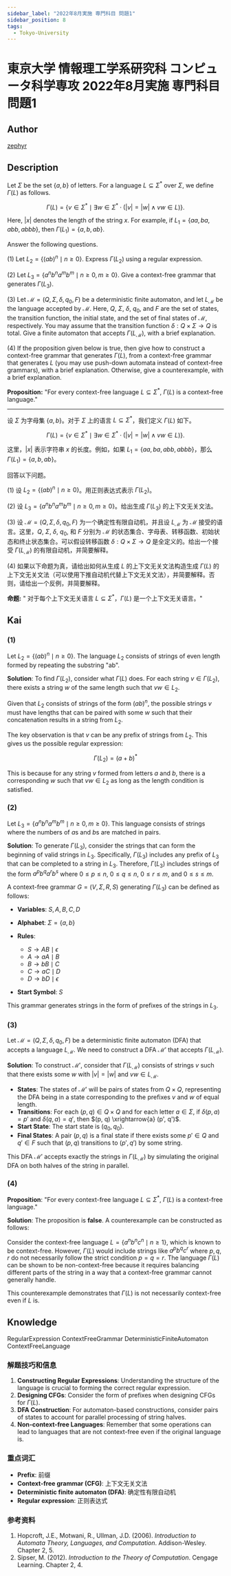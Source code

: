 ```yaml
---
sidebar_label: "2022年8月実施 専門科目 問題1"
sidebar_position: 8
tags:
  - Tokyo-University
---
```

# 東京大学 情報理工学系研究科 コンピュータ科学専攻 2022年8月実施 専門科目 問題1

## **Author**
[zephyr](https://inshi-notes.zephyr-zdz.space/)

## **Description**
Let $\Sigma$ be the set $\{a, b\}$ of letters. For a language $L \subseteq \Sigma^*$ over $\Sigma$, we define $\Gamma(L)$ as follows.

$$
\Gamma(L) = \{v \in \Sigma^* \mid \exists w \in \Sigma^* \cdot (|v| = |w| \land vw \in L)\}.
$$

Here, $|x|$ denotes the length of the string $x$. For example, if $L_1 = \{aa, ba, abb, abbb\}$, then $\Gamma(L_1) = \{a, b, ab\}$.

Answer the following questions.

(1) Let $L_2 = \{(ab)^n \mid n \geq 0\}$. Express $\Gamma(L_2)$ using a regular expression.

(2) Let $L_3 = \{a^n b^n a^m b^m \mid n \geq 0, m \geq 0\}$. Give a context-free grammar that generates $\Gamma(L_3)$.

(3) Let $\mathcal{M} = (Q, \Sigma, \delta, q_0, F)$ be a deterministic finite automaton, and let $L_{\mathcal{M}}$ be the language accepted by $\mathcal{M}$. Here, $Q$, $\Sigma$, $\delta$, $q_0$, and $F$ are the set of states, the transition function, the initial state, and the set of final states of $\mathcal{M}$, respectively. You may assume that the transition function $\delta : Q \times \Sigma \to Q$ is total. Give a finite automaton that accepts $\Gamma(L_{\mathcal{M}})$, with a brief explanation.

(4) If the proposition given below is true, then give how to construct a context-free grammar that generates $\Gamma(L)$, from a context-free grammar that generates $L$ (you may use push-down automata instead of context-free grammars), with a brief explanation. Otherwise, give a counterexample, with a brief explanation.

   **Proposition:** "For every context-free language $L \subseteq \Sigma^*$, $\Gamma(L)$ is a context-free language."

---

设 $\Sigma$ 为字母集 $\{a, b\}$。对于 $\Sigma$ 上的语言 $L \subseteq \Sigma^*$，我们定义 $\Gamma(L)$ 如下。

$$
\Gamma(L) = \{v \in \Sigma^* \mid \exists w \in \Sigma^* \cdot (|v| = |w| \land vw \in L)\}.
$$

这里，$|x|$ 表示字符串 $x$ 的长度。例如，如果 $L_1 = \{aa, ba, abb, abbb\}$，那么 $\Gamma(L_1) = \{a, b, ab\}$。

回答以下问题。

(1) 设 $L_2 = \{(ab)^n \mid n \geq 0\}$。用正则表达式表示 $\Gamma(L_2)$。

(2) 设 $L_3 = \{a^n b^n a^m b^m \mid n \geq 0, m \geq 0\}$。给出生成 $\Gamma(L_3)$ 的上下文无关文法。

(3) 设 $\mathcal{M} = (Q, \Sigma, \delta, q_0, F)$ 为一个确定性有限自动机，并且设 $L_{\mathcal{M}}$ 为 $\mathcal{M}$ 接受的语言。这里，$Q$, $\Sigma$, $\delta$, $q_0$, 和 $F$ 分别为 $\mathcal{M}$ 的状态集合、字母表、转移函数、初始状态和终止状态集合。可以假设转移函数 $\delta : Q \times \Sigma \to Q$ 是全定义的。给出一个接受 $\Gamma(L_{\mathcal{M}})$ 的有限自动机，并简要解释。

(4) 如果以下命题为真，请给出如何从生成 $L$ 的上下文无关文法构造生成 $\Gamma(L)$ 的上下文无关文法（可以使用下推自动机代替上下文无关文法），并简要解释。否则，请给出一个反例，并简要解释。

   **命题:** " 对于每个上下文无关语言 $L \subseteq \Sigma^*$，$\Gamma(L)$ 是一个上下文无关语言。"

## **Kai**
### (1)

Let $L_2 = \{(ab)^n \mid n \geq 0\}$. The language $L_2$ consists of strings of even length formed by repeating the substring "ab".

**Solution**:
To find $\Gamma(L_2)$, consider what $\Gamma(L)$ does. For each string $v \in \Gamma(L_2)$, there exists a string $w$ of the same length such that $vw \in L_2$.

Given that $L_2$ consists of strings of the form $(ab)^n$, the possible strings $v$ must have lengths that can be paired with some $w$ such that their concatenation results in a string from $L_2$.

The key observation is that $v$ can be any prefix of strings from $L_2$. This gives us the possible regular expression:

$$
\Gamma(L_2) = (a + b)^*
$$

This is because for any string $v$ formed from letters $a$ and $b$, there is a corresponding $w$ such that $vw \in L_2$ as long as the length condition is satisfied.

### (2)

Let $L_3 = \{a^n b^n a^m b^m \mid n \geq 0, m \geq 0\}$. This language consists of strings where the numbers of $a$s and $b$s are matched in pairs.

**Solution**:
To generate $\Gamma(L_3)$, consider the strings that can form the beginning of valid strings in $L_3$. Specifically, $\Gamma(L_3)$ includes any prefix of $L_3$ that can be completed to a string in $L_3$. Therefore, $\Gamma(L_3)$ includes strings of the form $a^p b^q a^r b^s$ where $0 \leq p \leq n$, $0 \leq q \leq n$, $0 \leq r \leq m$, and $0 \leq s \leq m$.

A context-free grammar $G = (V, \Sigma, R, S)$ generating $\Gamma(L_3)$ can be defined as follows:

- **Variables**: $S, A, B, C, D$
- **Alphabet**: $\Sigma = \{a, b\}$
- **Rules**:
  - $S \rightarrow AB \mid \epsilon$
  - $A \rightarrow aA \mid B$
  - $B \rightarrow bB \mid C$
  - $C \rightarrow aC \mid D$
  - $D \rightarrow bD \mid \epsilon$

- **Start Symbol**: $S$

This grammar generates strings in the form of prefixes of the strings in $L_3$.

### (3)

Let $\mathcal{M} = (Q, \Sigma, \delta, q_0, F)$ be a deterministic finite automaton (DFA) that accepts a language $L_{\mathcal{M}}$. We need to construct a DFA $\mathcal{M}'$ that accepts $\Gamma(L_{\mathcal{M}})$.

**Solution**:
To construct $\mathcal{M}'$, consider that $\Gamma(L_{\mathcal{M}})$ consists of strings $v$ such that there exists some $w$ with $|v| = |w|$ and $vw \in L_{\mathcal{M}}$.

- **States**: The states of $\mathcal{M}'$ will be pairs of states from $Q \times Q$, representing the DFA being in a state corresponding to the prefixes $v$ and $w$ of equal length.
- **Transitions**: For each $(p, q) \in Q \times Q$ and for each letter $a \in \Sigma$, if $\delta(p, a) = p'$ and $\delta(q, a) = q'$, then $(p, q) \xrightarrow{a} (p', q')$.
- **Start State**: The start state is $(q_0, q_0)$.
- **Final States**: A pair $(p, q)$ is a final state if there exists some $p' \in Q$ and $q' \in F$ such that $(p, q)$ transitions to $(p', q')$ by some string.

This DFA $\mathcal{M}'$ accepts exactly the strings in $\Gamma(L_{\mathcal{M}})$ by simulating the original DFA on both halves of the string in parallel.

### (4)

**Proposition**: "For every context-free language $L \subseteq \Sigma^*$, $\Gamma(L)$ is a context-free language."

**Solution**:
The proposition is **false**. A counterexample can be constructed as follows:

Consider the context-free language $L = \{a^n b^n c^n \mid n \geq 1\}$, which is known to be context-free. However, $\Gamma(L)$ would include strings like $a^p b^q c^r$ where $p, q, r$ do not necessarily follow the strict condition $p = q = r$. The language $\Gamma(L)$ can be shown to be non-context-free because it requires balancing different parts of the string in a way that a context-free grammar cannot generally handle.

This counterexample demonstrates that $\Gamma(L)$ is not necessarily context-free even if $L$ is.

## **Knowledge**

RegularExpression ContextFreeGrammar DeterministicFiniteAutomaton ContextFreeLanguage

### 解题技巧和信息

1. **Constructing Regular Expressions**: Understanding the structure of the language is crucial to forming the correct regular expression.
2. **Designing CFGs**: Consider the form of prefixes when designing CFGs for $\Gamma(L)$.
3. **DFA Construction**: For automaton-based constructions, consider pairs of states to account for parallel processing of string halves.
4. **Non-context-free Languages**: Remember that some operations can lead to languages that are not context-free even if the original language is.

### 重点词汇

- **Prefix**: 前缀
- **Context-free grammar (CFG)**: 上下文无关文法
- **Deterministic finite automaton (DFA)**: 确定性有限自动机
- **Regular expression**: 正则表达式

### 参考资料

1. Hopcroft, J.E., Motwani, R., Ullman, J.D. (2006). *Introduction to Automata Theory, Languages, and Computation*. Addison-Wesley. Chapter 2, 5.
2. Sipser, M. (2012). *Introduction to the Theory of Computation*. Cengage Learning. Chapter 2, 4.
